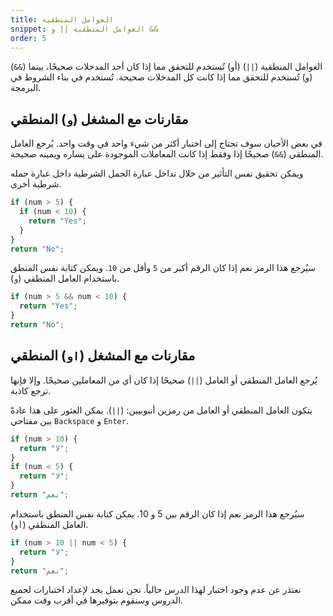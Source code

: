 ```yaml
---
title: العوامل المنطقية
snippet: العوامل المنطقية || و &&
order: 5
---
```


العوامل المنطقية (`||`) (أو) تُستخدم للتحقق مما إذا كان أحد المدخلات صحيحًا، بينما
(`&&`) (و) تُستخدم للتحقق مما إذا كانت كل المدخلات صحيحة. تُستخدم في بناء الشروط
في البرمجة.

## مقارنات مع المشغل (`و`) المنطقي

في بعض الأحيان سوف تحتاج إلى اختبار أكثر من شيء واحد في وقت واحد. يُرجع العامل
المنطقي (`&&`) صحيحًا إذا وفقط إذا كانت المعاملات الموجودة على يساره ويمينه
صحيحة.

ويمكن تحقيق نفس التأثير من خلال تداخل عبارة الجمل الشرطية داخل عبارة جمله شرطية
أخرى.

```js
if (num > 5) {
  if (num < 10) {
    return "Yes";
  }
}
return "No";
```

سيُرجع هذا الرمز نعم إذا كان الرقم أكبر من `5` وأقل من `10`. ويمكن كتابة نفس
المنطق باستخدام العامل المنطقي (`و`).

```js
if (num > 5 && num < 10) {
  return "Yes";
}
return "No";
```

## مقارنات مع المشغل (`او`) المنطقي

يُرجع العامل المنطقي أو العامل (`||`) صحيحًا إذا كان أي من المعاملين صحيحًا. وإلا
فإنها ترجع كاذبة.

يتكون العامل المنطقي أو العامل من رمزين أنبوبيين: (`||`). يمكن العثور على هذا
عادةً بين مفتاحي `Backspace` و `Enter`.

```js
if (num > 10) {
  return "لا";
}
if (num < 5) {
  return "لا";
}
return "نعم";
```

سيُرجع هذا الرمز نعم إذا كان الرقم بين 5 و 10. يمكن كتابة نفس المنطق باستخدام
العامل المنطقي (`أو`).

```js
if (num > 10 || num < 5) {
  return "لا";
}
return "نعم";
```

<div class="quiz">
نعتذر عن عدم وجود اختبار لهذا الدرس حالياً. نحن نعمل بجد لإعداد اختبارات لجميع الدروس وسنقوم بتوفيرها في أقرب وقت ممكن.
</div>

